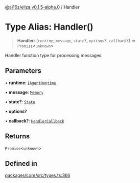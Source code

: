 [@ai16z/eliza v0.1.5-alpha.0](../index.md) / Handler

# Type Alias: Handler()

> **Handler**: (`runtime`, `message`, `state`?, `options`?, `callback`?) => `Promise`\<`unknown`\>

Handler function type for processing messages

## Parameters

• **runtime**: [`IAgentRuntime`](../interfaces/IAgentRuntime.md)

• **message**: [`Memory`](../interfaces/Memory.md)

• **state?**: [`State`](../interfaces/State.md)

• **options?**

• **callback?**: [`HandlerCallback`](HandlerCallback.md)

## Returns

`Promise`\<`unknown`\>

## Defined in

[packages/core/src/types.ts:366](https://github.com/mad-finance/eliza/blob/main/packages/core/src/types.ts#L366)
